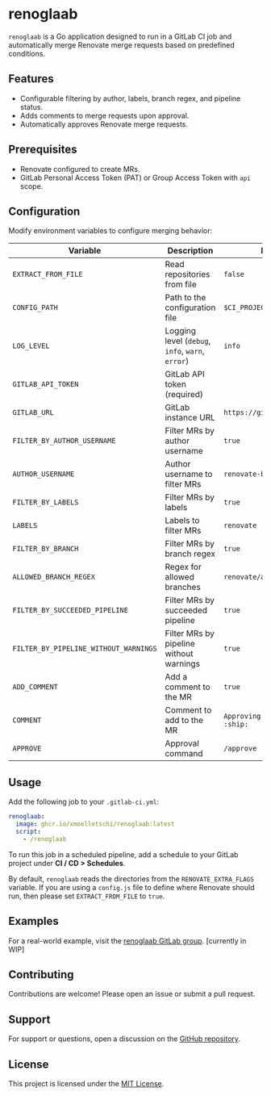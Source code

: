 # renoglaab

`renoglaab` is a Go application designed to run in a GitLab CI job and automatically merge Renovate merge requests based on predefined conditions.

## Features

- Configurable filtering by author, labels, branch regex, and pipeline status.
- Adds comments to merge requests upon approval.
- Automatically approves Renovate merge requests.

## Prerequisites

- Renovate configured to create MRs.
- GitLab Personal Access Token (PAT) or Group Access Token with `api` scope.

## Configuration

Modify environment variables to configure merging behavior:

| Variable                              | Description                                      | Default                           | Options                           |
|---------------------------------------|--------------------------------------------------|-----------------------------------|-----------------------------------|
| `EXTRACT_FROM_FILE`                   | Read repositories from file                      | `false`                           | `true`, `false`                   |
| `CONFIG_PATH`                         | Path to the configuration file                   | `$CI_PROJECT_DIR/config.js`       | Any valid file path               |
| `LOG_LEVEL`                           | Logging level (`debug`, `info`, `warn`, `error`) | `info`                            | `debug`, `info`, `warn`, `error`  |
| `GITLAB_API_TOKEN`                    | GitLab API token (required)                      |                                   | Any valid token                   |
| `GITLAB_URL`                          | GitLab instance URL                              | `https://gitlab.com`              | Any valid URL                     |
| `FILTER_BY_AUTHOR_USERNAME`           | Filter MRs by author username                    | `true`                            | `true`, `false`                   |
| `AUTHOR_USERNAME`                     | Author username to filter MRs                    | `renovate-bot`                    | Any valid username                |
| `FILTER_BY_LABELS`                    | Filter MRs by labels                             | `true`                            | `true`, `false`                   |
| `LABELS`                              | Labels to filter MRs                             | `renovate`                        | Any valid label                   |
| `FILTER_BY_BRANCH`                    | Filter MRs by branch regex                       | `true`                            | `true`, `false`                   |
| `ALLOWED_BRANCH_REGEX`                | Regex for allowed branches                       | `renovate/automerge`              | Any valid regex                   |
| `FILTER_BY_SUCCEEDED_PIPELINE`        | Filter MRs by succeeded pipeline                 | `true`                            | `true`, `false`                   |
| `FILTER_BY_PIPELINE_WITHOUT_WARNINGS` | Filter MRs by pipeline without warnings          | `true`                            | `true`, `false`                   |
| `ADD_COMMENT`                         | Add a comment to the MR                          | `true`                            | `true`, `false`                   |
| `COMMENT`                             | Comment to add to the MR                         | `Approving merge request! :ship:` | Any valid comment                 |
| `APPROVE`                             | Approval command                                 | `/approve`                        | Any valid command                 |

## Usage

Add the following job to your `.gitlab-ci.yml`:
```yml
renoglaab:
  image: ghcr.io/xmoelletschi/renoglaab:latest
  script:
    - /renoglaab
```
To run this job in a scheduled pipeline, add a schedule to your GitLab project under **CI / CD > Schedules**.

By default, `renoglaab` reads the directories from the `RENOVATE_EXTRA_FLAGS` variable. If you are using a `config.js` file to define where Renovate should run, then please set `EXTRACT_FROM_FILE` to `true`.

## Examples

For a real-world example, visit the [renoglaab GitLab group](https://gitlab.com/renoglaab). [currently in WIP]

## Contributing

Contributions are welcome! Please open an issue or submit a pull request.

## Support

For support or questions, open a discussion on the [GitHub repository](https://github.com/xMoelletschi/renoglaab/discussions).

## License

This project is licensed under the [MIT License](LICENSE).
